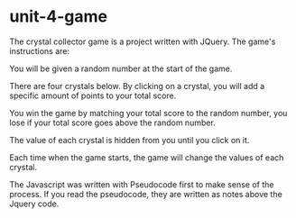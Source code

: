# unit-4-game

The crystal collector game is a project written with JQuery. The game's instructions are: 

You will be given a random number at the start of the game.

There are four crystals below. By clicking on a crystal, you will add a specific amount of points to your total score.

You win the game by matching your total score to the random number, you lose if your total score goes above the random number.

The value of each crystal is hidden from you until you click on it.

Each time when the game starts, the game will change the values of each crystal.

The Javascript was written with Pseudocode first to make sense of the process. If you read the pseudocode, they are written as notes above the Jquery code.